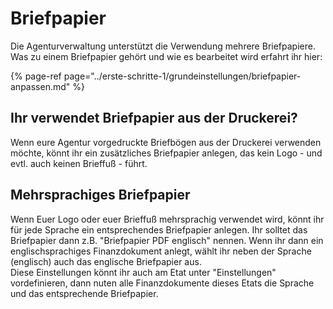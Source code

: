 # Briefpapier

Die Agenturverwaltung unterstützt die Verwendung mehrere Briefpapiere. Was zu einem  Briefpapier gehört und wie es bearbeitet wird erfahrt ihr hier:

{% page-ref page="../erste-schritte-1/grundeinstellungen/briefpapier-anpassen.md" %}

## Ihr verwendet Briefpapier aus der Druckerei?

Wenn eure Agentur vorgedruckte Briefbögen aus der Druckerei verwenden möchte, könnt ihr ein zusätzliches Briefpapier anlegen, das kein Logo - und evtl. auch keinen Brieffuß - führt.

## Mehrsprachiges Briefpapier

Wenn Euer Logo oder euer Brieffuß mehrsprachig verwendet wird, könnt ihr für jede Sprache ein entsprechendes Briefpapier anlegen. Ihr solltet das Briefpapier dann z.B. "Briefpapier PDF englisch" nennen. Wenn ihr dann ein englischsprachiges Finanzdokument anlegt, wählt ihr neben der Sprache \(englisch\) auch das englische Briefpapier aus.  
Diese Einstellungen könnt ihr auch am Etat unter "Einstellungen" vordefinieren, dann nuten alle Finanzdokumente dieses Etats die Sprache und das entsprechende Briefpapier.

